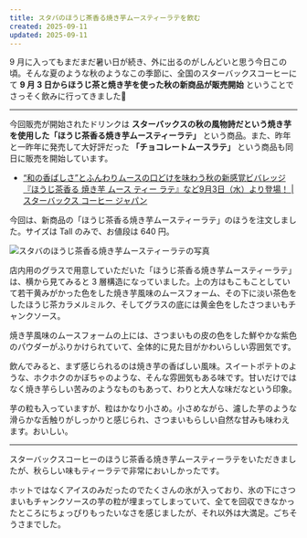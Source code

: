 ```yaml
---
title: スタバのほうじ茶香る焼き芋ムースティーラテを飲む
created: 2025-09-11
updated: 2025-09-11
---
```


9 月に入ってもまだまだ暑い日が続き、外に出るのがしんどいと思う今日この頃。そんな夏のような秋のようなこの季節に、全国のスターバックスコーヒーにて **9 月 3 日からほうじ茶と焼き芋を使った秋の新商品が販売開始** ということでさっそく飲みに行ってきました🍠

---

今回販売が開始されたドリンクは **スターバックスの秋の風物詩だという焼き芋を使用した「ほうじ茶香る焼き芋ムースティーラテ」** という商品。また、昨年と一昨年に発売して大好評だった **「チョコレートムースラテ」** という商品も同日に販売を開始しています。

- [“和の香ばしさ”とふんわりムースの口どけを味わう秋の新感覚ビバレッジ 『ほうじ茶香る 焼き芋 ムース ティー ラテ』など9月3日（水）より登場！ | スターバックス コーヒー ジャパン](https://www.starbucks.co.jp/press_release/pr2025-5602.php)

今回は、新商品の「ほうじ茶香る焼き芋ムースティーラテ」のほうを注文しました。サイズは Tall のみで、お値段は 640 円。

![スタバのほうじ茶香る焼き芋ムースティーラテの写真](5f776b9d-de38-4910-d07e-facdf0ea3400)

店内用のグラスで用意していただいた「ほうじ茶香る焼き芋ムースティーラテ」は、横から見てみると 3 層構造になっていました。上の方はもこもことしていて若干黄みがかった色をした焼き芋風味のムースフォーム、その下に淡い茶色をしたほうじ茶カラメルミルク、そしてグラスの底には黄金色をしたさつまいもチャンクソース。

焼き芋風味のムースフォームの上には、さつまいもの皮の色をした鮮やかな紫色のパウダーがふりかけられていて、全体的に見た目がかわいらしい雰囲気です。

飲んでみると、まず感じられるのは焼き芋の香ばしい風味。スイートポテトのような、ホクホクのかぼちゃのような、そんな雰囲気もある味です。甘いだけではなく焼き芋らしい苦みのようなものもあって、わりと大人な味だなという印象。

芋の粒も入っていますが、粒はかなり小さめ。小さめながら、濾した芋のような滑らかな舌触りがしっかりと感じられ、さつまいもらしい自然な甘みも味わえます。おいしい。

---

スターバックスコーヒーのほうじ茶香る焼き芋ムースティーラテをいただきましたが、秋らしい味もティーラテで非常においしかったです。

ホットではなくアイスのみだったのでたくさんの氷が入っており、氷の下にさつまいもチャンクソースの芋の粒が埋まってしまっていて、全てを回収できなかったところにちょっぴりもったいなさを感じましたが、それ以外は大満足。ごちそうさまでした。
